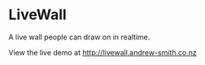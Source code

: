 LiveWall
========

A live wall people can draw on in realtime.

View the live demo at http://livewall.andrew-smith.co.nz